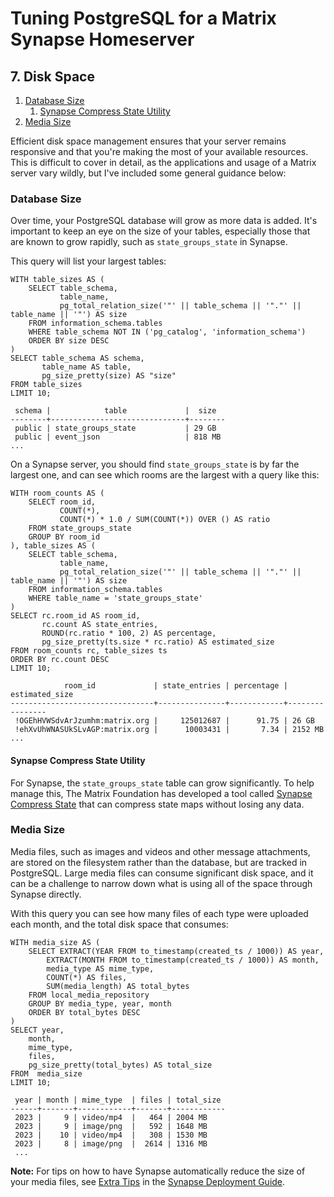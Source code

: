 # Tuning PostgreSQL for a Matrix Synapse Homeserver

## 7. Disk Space

1. [Database Size](#database-size)
   1. [Synapse Compress State Utility](#synapse-compress-state-utility)
2. [Media Size](#media-size)

Efficient disk space management ensures that your server remains responsive and that you're making
the most of your available resources. This is difficult to cover in detail, as the applications and
usage of a Matrix server vary wildly, but I've included some general guidance below:

### Database Size

Over time, your PostgreSQL database will grow as more data is added. It's important to keep an eye
on the size of your tables, especially those that are known to grow rapidly, such as
`state_groups_state` in Synapse.

This query will list your largest tables:

```sql,icon=.devicon-postgresql-plain,filepath=psql
WITH table_sizes AS (
    SELECT table_schema,
           table_name, 
           pg_total_relation_size('"' || table_schema || '"."' || table_name || '"') AS size
    FROM information_schema.tables
    WHERE table_schema NOT IN ('pg_catalog', 'information_schema')
    ORDER BY size DESC
)
SELECT table_schema AS schema,
       table_name AS table,
       pg_size_pretty(size) AS "size"
FROM table_sizes
LIMIT 10;

 schema |            table             |  size
--------+------------------------------+--------
 public | state_groups_state           | 29 GB
 public | event_json                   | 818 MB
...
```

On a Synapse server, you should find `state_groups_state` is by far the largest one, and can see
which rooms are the largest with a query like this:

```sql,icon=.devicon-postgresql-plain,filepath=psql
WITH room_counts AS (
    SELECT room_id,
           COUNT(*),
           COUNT(*) * 1.0 / SUM(COUNT(*)) OVER () AS ratio
    FROM state_groups_state
    GROUP BY room_id
), table_sizes AS (
    SELECT table_schema,
           table_name, 
           pg_total_relation_size('"' || table_schema || '"."' || table_name || '"') AS size
    FROM information_schema.tables
    WHERE table_name = 'state_groups_state'
)
SELECT rc.room_id AS room_id,
       rc.count AS state_entries,
       ROUND(rc.ratio * 100, 2) AS percentage,
       pg_size_pretty(ts.size * rc.ratio) AS estimated_size
FROM room_counts rc, table_sizes ts
ORDER BY rc.count DESC
LIMIT 10;

            room_id             | state_entries | percentage | estimated_size
--------------------------------+---------------+------------+----------------
 !OGEhHVWSdvArJzumhm:matrix.org |     125012687 |      91.75 | 26 GB
 !ehXvUhWNASUkSLvAGP:matrix.org |      10003431 |       7.34 | 2152 MB
...
```

#### Synapse Compress State Utility

For Synapse, the `state_groups_state` table can grow significantly. To help manage this, The Matrix
Foundation has developed a tool called [Synapse Compress State](https://github.com/matrix-org/rust-synapse-compress-state)
that can compress state maps without losing any data.

### Media Size

Media files, such as images and videos and other message attachments, are stored on the filesystem
rather than the database, but are tracked in PostgreSQL. Large media files can consume significant
disk space, and it can be a challenge to narrow down what is using all of the space through Synapse
directly.

With this query you can see how many files of each type were uploaded each month, and the total disk
space that consumes:

```sql,icon=.devicon-postgresql-plain,filepath=psql
WITH media_size AS (
    SELECT EXTRACT(YEAR FROM to_timestamp(created_ts / 1000)) AS year,
        EXTRACT(MONTH FROM to_timestamp(created_ts / 1000)) AS month,
        media_type AS mime_type,
        COUNT(*) AS files,
        SUM(media_length) AS total_bytes
    FROM local_media_repository
    GROUP BY media_type, year, month
    ORDER BY total_bytes DESC
)
SELECT year,
    month,
    mime_type,
    files,
    pg_size_pretty(total_bytes) AS total_size
FROM  media_size
LIMIT 10;

 year | month | mime_type  | files | total_size
------+-------+------------+-------+------------
 2023 |     9 | video/mp4  |   464 | 2004 MB
 2023 |     9 | image/png  |   592 | 1648 MB
 2023 |    10 | video/mp4  |   308 | 1530 MB
 2023 |     8 | image/png  |  2614 | 1316 MB
 ...
```

**Note:** For tips on how to have Synapse automatically reduce the size of your media files, see
[Extra Tips](../../synapse/extra-tips.md) in the [Synapse Deployment Guide](../../synapse/README.md).
